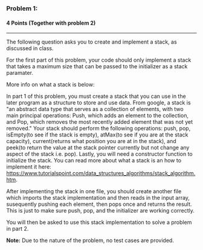 ### Problem 1:
#### 4 Points (Together with problem 2)

---
 The following question asks you to create and implement a stack, as discussed in class.

For the first part of this problem, your code should only implement a stack that takes a maximum size that can be passed to the initializer as a stack paramater.

More info on what a stack is below: 

In part 1 of this problem, you must create a stack that you can use in the later program as a structure to store and use data. From google, a stack is "an abstract data type that serves as a collection of elements, with two main principal operations: Push, which adds an element to the collection, and Pop, which removes the most recently added element that was not yet removed." Your stack should perform the following operations: push, pop, isEmpty(to see if the stack is empty), atMax(to see if you are at the stack capacity), current(returns what position you are at in the stack), and peek(to return the value at the stack pointer currently but not change any aspect of the stack i.e. pop). Lastly, you will need a constructor function to initialize the stack. You can read more about what a stack is an how to implement it here: https://www.tutorialspoint.com/data_structures_algorithms/stack_algorithm.htm.

After implementing the stack in one file, you should create another file which imports the stack implementation and then reads in the input array, susequently pushing each element, then pops once and returns the result. This is just to make sure push, pop, and the initializer are working correctly. 

You will then be asked to use this stack implementation to solve a problem in part 2. 

 

**Note:** Due to the nature of the problem, no test cases are provided.
